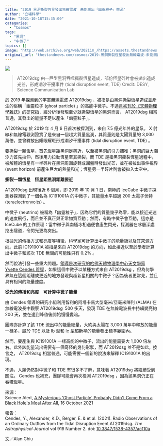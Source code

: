 ```yaml
---
title: "2019 黑洞撕裂恆星發出無線電波　未能測出「幽靈粒子」來源"
author: "立場科學"
date: "2021-10-18T15:35:00"
categories:
  - "Cosmos"
tags:
  - "黑洞"
  - "中微子"
topics: []
image: "http://web.archive.org/web/2021im_/https://assets.thestandnews.com/media/photos/IkKDMKrsSYWU03yHs5mv_FC8E324A-15B8-42B2-A5F2-C75973489282.jpeg"
original_url: "thestandnews.com/cosmos/2019-黑洞撕裂恆星發出無線電波-未能測出幽靈粒子來源"
---
```

![](http://web.archive.org/web/2021im_/https://assets.thestandnews.com/media/photos/IkKDMKrsSYWU03yHs5mv_FC8E324A-15B8-42B2-A5F2-C75973489282.jpeg)
> AT2019dsg 由一巨型黑洞吞噬撕裂恆星造成，部份恆星碎片會被拋出造成光芒，形成潮汐干擾事件 (tidal disruption event, TDE) Credit: DESY, Science Communication Lab

於 2019 年探測到的宇宙無線電波 AT2019dsg ，被指是由黑洞撕裂恆星造成並產生的俗稱「幽靈粒子 (ghost particle) 」的高能中微子。不過[月初刊於《天體物理學雜誌》的研究指](http://web.archive.org/web/20211105104627/https://iopscience.iop.org/article/10.3847/1538-4357/ac110a)，經分析後發現至少就撕裂恆星的黑洞而言， AT2019dsg 相當普通，其發出的能量不足以產生「幽靈粒子」。

AT2019dsg 於 2019 年 4 月 9 日首次被探測到，來自 7.5 億光年外的星系。 X 射線和無線電觀測證實了是來自一個超大質量黑洞，其質量則是太陽質量的 3,000 萬倍，並曾釋放出耀眼耀斑形成潮汐干擾事件 (tidal disruption event, TDE) 。

要撕裂一顆恆星，首先恆星距黑洞足夠近，以至被黑洞的引力捕獲；黑洞的巨大潮汐力首先拉伸，然後用力拉動恆星至其撕裂，而 TDE 是指黑洞撕裂恆星過程中，被解體的恆星有一半碎片在黑洞周圍旋轉成圓盤時發出光芒，並在被拉出事件視界 (event horizon) 前產生巨大的熱量和光；恆星另一半碎片則會被拋入太空中。

**撕裂一顆恆星　恆星距黑洞距離要近**

AT2019dsg 出現後近 6 個月，即 2019 年 10 月 1 日，南極的 IceCube 中微子探測器探測到了一個名為 IC191001A 的中微子，其能量水平超過 200 太電子伏特 (teraelectronvolts) 。

中微子 (neutrino) 被稱為「幽靈粒子」，因為它們的質量幾乎為零，能以接近光速的速度飛行，而且並不真正與正常物質互動；然而，有時中微子會互動，這亦是 IceCube 的工作原理：當中微子與南極冰相遇便會產生閃光，探測器在冰層深處挖出隧道，令閃光更為突出。

根據光的傳播方式和亮度等特徵，科學家可計算出中微子的能量級以及其來源方向。此前 IC191001A 被指是來自 AT2019dsg 的方向，如此接近以至於學者計算出中微子和該次 TDE 無關的可能性只有 0.2% 。

然而說法引發一些重大問題。[領導是次研究的哈佛天體物理學中心天文學家 Yvette Cendes 質疑](http://web.archive.org/web/20211105104627/https://news.northwestern.edu/stories/2021/10/did-a-black-hole-eating-a-star-generate-a-neutrino-unlikely-new-study-shows/)，如果這個中微子以某種方式來自 AT2019dsg ，但為何學界無在這個距離或更近的地方發現與超新星相關的中微子？因為後者更常見，並且具有相同的能量速度。

**從光的傳播和亮度　可計算中微子能量**

由 Cendes 領導的研究小組利用智利的阿塔卡馬大型毫米/亞毫米陣列 (ALMA) 在無線電波長中觀察 AT2019dsg  500 多天，發現 TDE 在無線電波長中持續變亮約 200 天，並在達到峰值後開始慢慢變暗。

團隊亦計算了該 TDE 流出中的能量總量，大約與太陽在 3,000 萬年中釋放的能量一樣多，屬於 TDE 以及 Ib 型和 Ic 型超新星的能量發出標準範圍內。

然而，要產生與 IC191001A 一樣高能的中微子，流出的能量需要大 1,000 倍左右。此外該能量流出需要有一個奇怪的幾何形狀，而 AT2019dsg 並不是如此。換言之， AT2019dsg 相當普通，可能需要一個新的說法來解釋 IC191001A 的出現。

不過，人類仍然對中微子和 TDE 有很多不了解，意味著 AT2019dsg 將繼續受到關注。 Cendes 也補充，團隊可能會再次檢測 AT2019dsg ，因為該黑洞仍正在吞噬恆星。

來源：  
Science Alert, [A Mysterious 'Ghost Particle' Probably Didn't Come From a Black Hole's Meal After All](http://web.archive.org/web/20211105104627/https://www.sciencealert.com/a-mysterious-ghost-particle-probably-didn-t-come-from-a-black-hole-eating-a-star-after-all), 16 October 2021

報告：  
Cendes, Y., Alexander, K.D., Berger, E. & et al. (2021). Radio Observations of an Ordinary Outflow from the Tidal Disruption Event AT2019dsg. _The Astrophysical Journal_ vol 919 Number 2. doi: [10.3847/1538-4357/ac110a](http://web.archive.org/web/20211105104627/https://iopscience.iop.org/article/10.3847/1538-4357/ac110a)

文／Alan Chiu